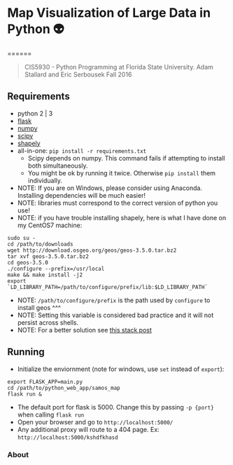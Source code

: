 # Map Visualization of Large Data in Python :alien:
======

> CIS5930 - Python Programming at Florida State University.
> Adam Stallard and Eric Serbousek
> Fall 2016


## Requirements
* python 2 | 3
* [flask](http://flask.pocoo.org/)
* [numpy](http://www.numpy.org/)
* [scipy](https://www.scipy.org/install.html)
* [shapely](https://pypi.python.org/pypi/Shapely/)
* all-in-one: ```pip install -r requirements.txt```
  * Scipy depends on numpy. This command fails if attempting to install both simultaneously.
  * You might be ok by running it twice. Otherwise `pip install` them individually.
* NOTE: If you are on Windows, please consider using Anaconda. Installing dependencies will be much easier!
* NOTE: libraries must correspond to the correct version of python you use!
* NOTE: if you have trouble installing shapely, here is what I have done on my CentOS7 machine:

```shell
sudo su -  
cd /path/to/downloads  
wget http://download.osgeo.org/geos/geos-3.5.0.tar.bz2  
tar xvf geos-3.5.0.tar.bz2  
cd geos-3.5.0  
./configure --prefix=/usr/local  
make && make install -j2  
export `LD_LIBRARY_PATH=/path/to/configure/prefix/lib:$LD_LIBRARY_PATH`  
```
* NOTE: `/path/to/configure/prefix` is the path used by `configure` to install geos ^^^  
* NOTE: Setting this variable is considered bad practice and it will not persist across shells.  
* NOTE: For a better solution see [this stack post](http://stackoverflow.com/questions/1099981/why-cant-python-find-shared-objects-that-are-in-directories-in-sys-path/1100297#1100297)


## Running
* Initialize the enviornment (note for windows, use `set` instead of `export`):

```shell
export FLASK_APP=main.py  
cd /path/to/python_web_app/samos_map  
flask run &
```

* The default port for flask is 5000. Change this by passing `-p {port}` when calling `flask run` 
* Open your browser and go to `http://localhost:5000/`
* Any additional proxy will route to a 404 page. Ex: `http://localhost:5000/kshdfkhasd`

### About
